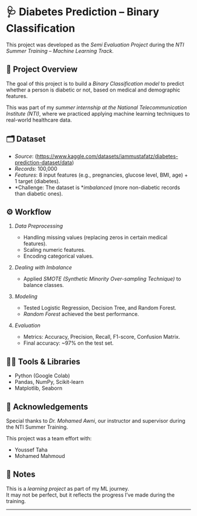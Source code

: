 # 🩺 Diabetes Prediction – Binary Classification

This project was developed as the *Semi Evaluation Project* during the *NTI Summer Training – Machine Learning Track*.

## 📌 Project Overview
The goal of this project is to build a *Binary Classification model* to predict whether a person is diabetic or not, based on medical and demographic features.  

This was part of my *summer internship at the National Telecommunication Institute (NTI)*, where we practiced applying machine learning techniques to real-world healthcare data.

## 🗂 Dataset
- *Source*: (https://www.kaggle.com/datasets/iammustafatz/diabetes-prediction-dataset/data)  
- *Records*: 100,000 
- *Features*: 8 input features (e.g., pregnancies, glucose level, BMI, age) + 1 target (diabetes).  
- *Challenge: The dataset is **imbalanced* (more non-diabetic records than diabetic ones).  

## ⚙ Workflow
1. *Data Preprocessing*
   - Handling missing values (replacing zeros in certain medical features).  
   - Scaling numeric features.  
   - Encoding categorical values.  

2. *Dealing with Imbalance*
   - Applied *SMOTE (Synthetic Minority Over-sampling Technique)* to balance classes.  

3. *Modeling*
   - Tested Logistic Regression, Decision Tree, and Random Forest.  
   - *Random Forest* achieved the best performance.  

4. *Evaluation*
   - Metrics: Accuracy, Precision, Recall, F1-score, Confusion Matrix.  
   - Final accuracy: ~97% on the test set.  

## 👩‍💻 Tools & Libraries
- Python (Google Colab)  
- Pandas, NumPy, Scikit-learn  
- Matplotlib, Seaborn  

## 🙌 Acknowledgements
Special thanks to *Dr. Mohamed Awni*, our instructor and supervisor during the NTI Summer Training.  

This project was a team effort with:  
- Youssef Taha
- Mohamed Mahmoud

## 🚀 Notes
This is a *learning project* as part of my ML journey.  
It may not be perfect, but it reflects the progress I’ve made during the training.  

---
